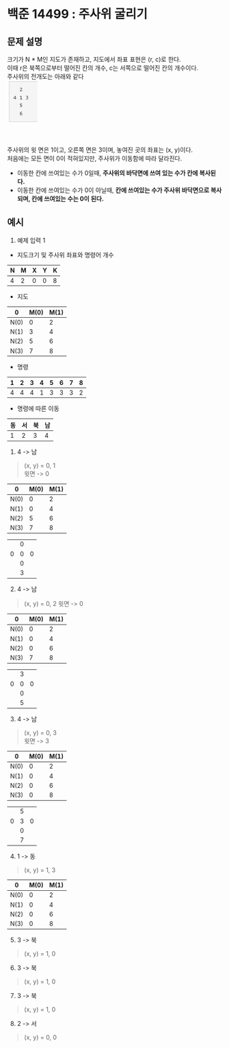 # 백준 14499 : 주사위 굴리기

## 문제 설명

크기가 N * M인 지도가 존재하고, 지도에서 좌표 표현은 (r, c)로 한다.  
이때 r은 북쪽으로부터 떨어진 칸의 개수, c는 서쪽으로 떨어진 칸의 개수이다.  
주사위의 전개도는 아래와 같다  
![주사위](dice.png)

<br></br>
주사위의 윗 면은 1이고, 오른쪽 면은 3이며, 놓여진 곳의 좌표는 (x, y)이다.  
처음에는 모든 면이 0이 적혀있지만, 주사위가 이동함에 따라 달라진다.   
- 이동한 칸에 쓰여있는 수가 0일때, **주사위의 바닥면에 쓰여 있는 수가 칸에 복사된다.**
- 이동한 칸에 쓰여있는 수가 0이 아닐때, **칸에 쓰여있는 수가 주사위 바닥면으로 복사되며, 칸에 쓰여있는 수는 0이 된다.**  

## 예시

1) 예제 입력 1

- 지도크기 및 주사위 좌표와 명령어 개수  

|N|M|X|Y| K   |
|---|---|---|---|-----|
|4|2|0|0| 8   |  

- 지도  

| 0    | M(0) | M(1) |
|------|------|------|
| N(0) |0|2| 
| N(1) |3|4|
| N(2) |5|6|
| N(3) |7|8|

- 명령

|1|2|3|4|5|6|7|8|
|---|---|---|---|---|---|---|---|
|4|4|4|1|3|3|3|2|

- 명령에 따른 이동

|동|서|북|남|
|---|---|---|---|
|1|2|3|4|

1) 4 -> 남

> (x, y) = 0, 1  
> 윗면 -> 0

| 0    | M(0) | M(1) |
|------|------|------|
| N(0) |0|2| 
| N(1) |0|4|
| N(2) |5|6|
| N(3) |7|8|

| | | |
|---|---|---|
| |0| |
|0|0|0|
| |0| |
| |3| |

2) 4 -> 남

> (x, y) = 0, 2 
> 윗면 -> 0

| 0    | M(0) | M(1) |
|------|------|------|
| N(0) |0|2| 
| N(1) |0|4|
| N(2) |0|6|
| N(3) |7|8|

| | | |
|---|---|---|
| |3| |
|0|0|0|
| |0| |
| |5| |

3) 4 -> 남

> (x, y) = 0, 3  
> 윗면 -> 3

| 0    | M(0) | M(1) |
|------|------|------|
| N(0) |0|2| 
| N(1) |0|4|
| N(2) |0|6|
| N(3) |0|8|

| | | |
|---|---|---|
| |5| |
|0|3|0|
| |0| |
| |7| |

4) 1 -> 동

> (x, y) = 1, 3

| 0    | M(0) | M(1) |
|------|------|------|
| N(0) |0|2| 
| N(1) |0|4|
| N(2) |0|6|
| N(3) |0|8|

5) 3 -> 북

> (x, y) = 1, 0

6) 3 -> 북

> (x, y) = 1, 0

7) 3 -> 북

> (x, y) = 1, 0

8) 2 -> 서

> (x, y) = 0, 0